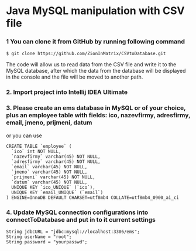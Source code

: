 # Java MySQL manipulation with CSV file

### 1 You can clone it from GitHub by running following command

```
$ git clone https://github.com/ZionInMatrix/CSVtoDatabase.git
```
The code will allow us to read data from the CSV file and write it to the MySQL database, after which the data from the database will be displayed in the console and the file will be moved to another path.

### 2. Import project into Intellij IDEA Ultimate

### 3. Please create an ems database in MySQL or of your choice, plus an employee table with fields: ico, nazevfirmy, adresfirmy, email, jmeno, prijmeni, datum
or you can use

```
CREATE TABLE `employee` (
  `ico` int NOT NULL,
  `nazevfirmy` varchar(45) NOT NULL,
  `adresfirmy` varchar(45) NOT NULL,
  `email` varchar(45) NOT NULL,
  `jmeno` varchar(45) NOT NULL,
  `prijmeni` varchar(45) NOT NULL,
  `datum` varchar(45) NOT NULL,
  UNIQUE KEY `ico_UNIQUE` (`ico`),
  UNIQUE KEY `email_UNIQUE` (`email`)
) ENGINE=InnoDB DEFAULT CHARSET=utf8mb4 COLLATE=utf8mb4_0900_ai_ci
```
### 4. Update MySQL connection configurations into connectToDatabase and put in to it current settings

```
String jdbcURL = "jdbc:mysql://localhost:3306/ems";
String userName = "root";
String password = "yourpasswd";
```

